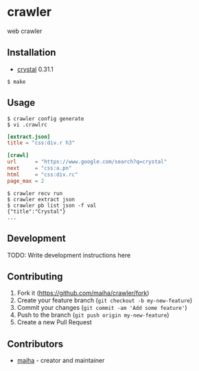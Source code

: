 # crawler

web crawler

## Installation

- [crystal](http://crystal-lang.org/) 0.31.1
```console
$ make
```

## Usage

```console
$ crawler config generate
$ vi .crawlrc
```

```toml
[extract.json]
title = "css:div.r h3"

[crawl]
url      = "https://www.google.com/search?q=crystal"
next     = "css:a.pn"
html     = "css:div.rc"
page_max = 2
```

```console
$ crawler recv run
$ crawler extract json
$ crawler pb list json -f val
{"title":"Crystal"}
...
```

## Development

TODO: Write development instructions here

## Contributing

1. Fork it (<https://github.com/maiha/crawler/fork>)
2. Create your feature branch (`git checkout -b my-new-feature`)
3. Commit your changes (`git commit -am 'Add some feature'`)
4. Push to the branch (`git push origin my-new-feature`)
5. Create a new Pull Request

## Contributors

- [maiha](https://github.com/maiha) - creator and maintainer
